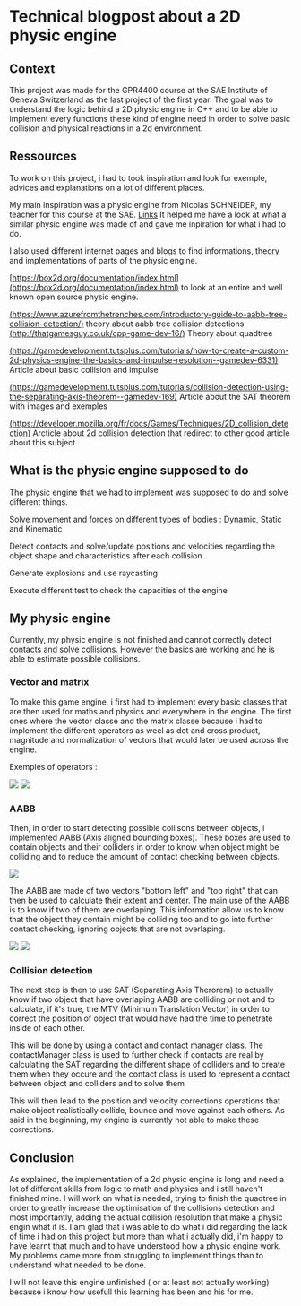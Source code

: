 # Technical blogpost about a 2D physic engine

## Context

This project was made for the GPR4400 course at the SAE Institute of Geneva Switzerland as the last project of the first year.
The goal was to understand the logic behind a 2D physic engine in C++ and to be able to implement every functions these kind of engine need in order to solve basic collision and physical reactions in a 2d environment.

## Ressources
To work on this project, i had to took inspiration and look for exemple, advices and explanations on a lot of different places.

My main inspiration was a physic engine from Nicolas SCHNEIDER, my teacher for this course at the SAE. [Links](https://github.com/Surue/SFGE/tree/GPR4400)
It helped me have a look at what a similar physic engine was made of and gave me inpiration for what i had to do.

I also used different internet pages and blogs to find informations, theory and implementations of parts of the physic engine.

[https://box2d.org/documentation/index.html](https://box2d.org/documentation/index.html) to look at an entire and well known open source physic engine.

[(https://www.azurefromthetrenches.com/introductory-guide-to-aabb-tree-collision-detection/)](https://www.azurefromthetrenches.com/introductory-guide-to-aabb-tree-collision-detection/) theory about aabb tree collision detections
[(http://thatgamesguy.co.uk/cpp-game-dev-16/)](http://thatgamesguy.co.uk/cpp-game-dev-16/) Theory about quadtree

[(https://gamedevelopment.tutsplus.com/tutorials/how-to-create-a-custom-2d-physics-engine-the-basics-and-impulse-resolution--gamedev-6331)](https://gamedevelopment.tutsplus.com/tutorials/how-to-create-a-custom-2d-physics-engine-the-basics-and-impulse-resolution--gamedev-6331) Article about basic collision and impulse

[(https://gamedevelopment.tutsplus.com/tutorials/collision-detection-using-the-separating-axis-theorem--gamedev-169)](https://gamedevelopment.tutsplus.com/tutorials/collision-detection-using-the-separating-axis-theorem--gamedev-169) Article about the SAT theorem with images and exemples

[(https://developer.mozilla.org/fr/docs/Games/Techniques/2D_collision_detection)](https://developer.mozilla.org/fr/docs/Games/Techniques/2D_collision_detection) Arcticle about 2d collision detection that redirect to other good article about this subject

## What is the physic engine supposed to do

The physic engine that we had to implement was supposed to do and solve different things.

Solve movement and forces on different types of bodies : Dynamic, Static and Kinematic

Detect contacts and solve/update positions and velocities regarding the object shape and characteristics after each collision

Generate explosions and use raycasting

Execute different test to check the capacities of the engine

## My physic engine

Currently, my physic engine is not finished and cannot correctly detect contacts and solve collisions. However the basics are working and he is able to estimate possible collisions.

### Vector and matrix
To make this game engine, i first had to implement every basic classes that are then used for maths and physics and everywhere in the engine. The first ones where the vector classe and the matrix classe because i had to implement the different operators as weel as dot and cross product, magnitude and normalization of vectors that would later be used across the engine.

Exemples of operators :

![](https://marvinschrd.github.io/Images/exemple%20operator%20vector.png)     ![](https://marvinschrd.github.io/Images/exemple%20operator%20matrix.png) 


### AABB
Then, in order to start detecting possible collisons between objects, i implemented AABB (Axis aligned bounding boxes). These boxes are used to contain objects and their colliders in order to know when object might be colliding and to reduce the amount of contact checking between objects.

![](https://marvinschrd.github.io/Images/aabbOverlapSchema.png)

The AABB are made of two vectors "bottom left" and "top right" that can then be used to calculate their extent and center.
The main use of the AABB is to know if two of them are overlaping. This information allow us to know that the object they contain might be colliding too and to go into further contact checking, ignoring objects that are not overlaping.

![](https://marvinschrd.github.io/Images/gif%20aabb%20detection.gif)
![](https://marvinschrd.github.io/Images/overlap%20code.png)

### Collision detection
The next step is then to use SAT (Separating Axis Therorem) to actually know if two object that have overlaping AABB are colliding or not and to calculate, if it's true, the MTV (Minimum Translation Vector) in order to correct the position of object that would have had the time to penetrate inside of each other. 



This will be done by using a contact and contact manager class. The contactManager class is used to  further check if contacts are real by calculating the SAT regarding the different shape of colliders and to create them when they occure and the contact class is used to represent a contact between object and colliders and to solve them

This will then lead to the position and velocity corrections operations that make object realistically collide, bounce and move against each others. As said in the beginning, my engine is currently not able to make these corrections.


## Conclusion

As explained, the implementation of a 2d physic engine is long and need a lot of different skills from logic to math and physics and i still haven't finished mine.
I will work on what is needed, trying to finish the quadtree in order to greatly increase the optimisation of the collisions detection and most importantly, adding the actual collision resolution that make a physic engin what it is. I'am glad that i was able to do what i did regarding the lack of time i had on this project but more than what i actually did, i'm happy to have learnt that much and to have understood how a physic engine work. My problems came more from struggling to implement things than to understand what needed to be done.

 I will not leave this engine unfinished ( or at least not actually working) because i know how usefull this learning has been and his for me.




 
